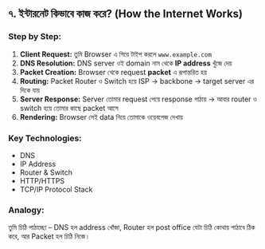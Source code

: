 ## ৭. ইন্টারনেট কিভাবে কাজ করে? (How the Internet Works)

### Step by Step:
1. **Client Request:** তুমি Browser এ গিয়ে টাইপ করলে `www.example.com`
2. **DNS Resolution:** DNS server ওই domain নাম থেকে **IP address** খুঁজে দেয়
3. **Packet Creation:** Browser থেকে request **packet** এ রূপান্তরিত হয়
4. **Routing:** Packet Router ও Switch হয়ে ISP → backbone → target server এর দিকে যায়
5. **Server Response:** Server তোমার request পেয়ে response পাঠায় → আবার router ও switch হয়ে তোমার কাছে packet আসে
6. **Rendering:** Browser সেই data নিয়ে তোমাকে ওয়েবপেজ দেখায়

### Key Technologies:
- DNS
- IP Address
- Router & Switch
- HTTP/HTTPS
- TCP/IP Protocol Stack

### Analogy:
তুমি চিঠি পাঠাচ্ছো – DNS হল address খোঁজা, Router হল post office যেটা চিঠি কোথায় পাঠাবে ঠিক করে, আর Packet হল চিঠি নিজে।